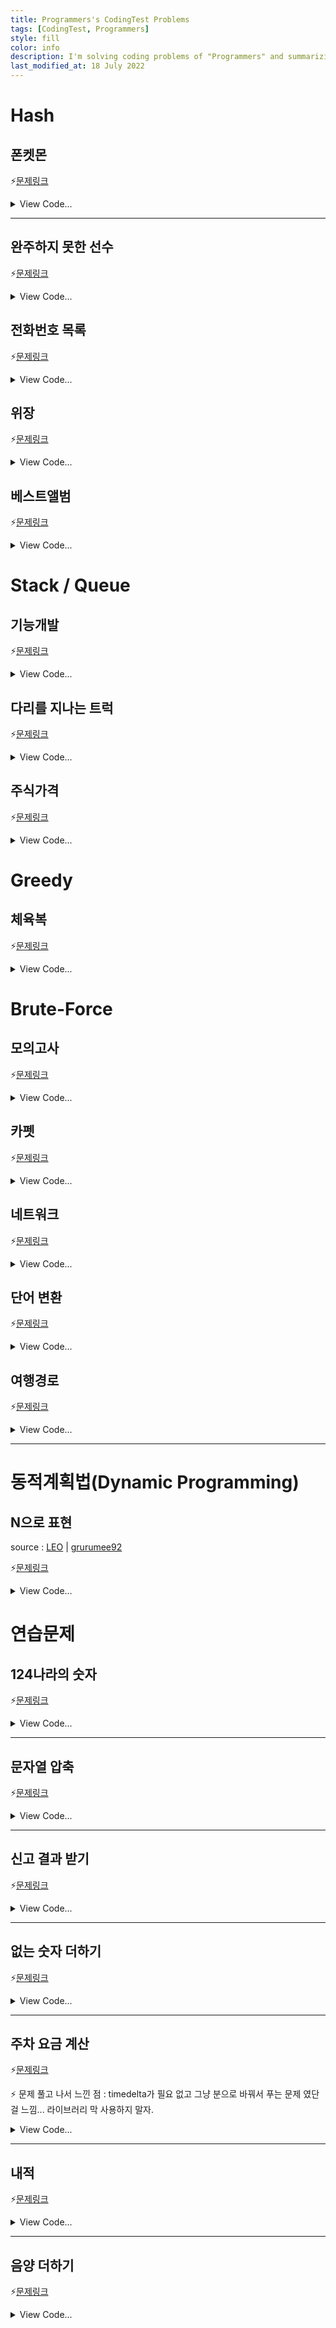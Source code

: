 ```yaml
---
title: Programmers's CodingTest Problems
tags: [CodingTest, Programmers]
style: fill
color: info
description: I'm solving coding problems of "Programmers" and summarizing.
last_modified_at: 18 July 2022
---
```






# Hash

## 폰켓몬

⚡[문제링크](https://school.programmers.co.kr/learn/courses/30/lessons/1845)

<details>
<summary>View Code...</summary>
<div markdown="1">


```python
def solution(nums):    
    return min(len(nums)//2,len(set(nums)))
```

</div>
</details>

---

## 완주하지 못한 선수

⚡[문제링크](https://programmers.co.kr/learn/courses/30/lessons/42860)

<details>
<summary>View Code...</summary>
<div markdown="1">

```python

```

</div>
</details>

## 전화번호 목록

⚡[문제링크](https://programmers.co.kr/learn/courses/30/lessons/42860)

<details>
<summary>View Code...</summary>
<div markdown="1">

```python

```

</div>
</details>

## 위장

⚡[문제링크](https://programmers.co.kr/learn/courses/30/lessons/42860)

<details>
<summary>View Code...</summary>
<div markdown="1">

```python
def solution(clothes):
    answer = 1
    hash = {}
    for i in clothes:
        hash[i[1]] = hash.get(i[1], 0) + 1
    hashList = []
    for i in hash:
        hashList.append(hash.get(i)+1)
    for i in hashList:
        answer *= i
    return answer-1
```

</div>
</details>

## 베스트앨범

⚡[문제링크](https://programmers.co.kr/learn/courses/30/lessons/42860)

<details>
<summary>View Code...</summary>
<div markdown="1">

```python
def solution(genres, plays):
    answer = []
    dict = {}
    num_list = {}
    for a,b in zip(genres, enumerate(plays)):
        dict[a] = dict.get(a, [])+[b]
        num_list[a] = num_list.get(a,0) + b[1]
    num_list = sorted(list(num_list.items()), key=lambda x : x[1], reverse= True)

    for key in num_list:
        temp = dict[key[0]]
        temp = sorted(temp, key=lambda x: (x[1],-x[0]), reverse = True)
        answer+=temp[:2]

    result = []
    for a in answer:
        result.append(a[0])
    return result

```

</div>
</details>

# Stack / Queue

## 기능개발

⚡[문제링크](https://www.acmicpc.net/problem/10773)

<details>
<summary>View Code...</summary>
<div markdown="1">
```python
def solution(progresses, speeds):

    answer = []
    
    xList = []
    for i in range(len(progresses)):
        if((100-progresses[i]) % speeds[i]==0):
            x = int((100-progresses[i])/speeds[i])
        else:
            x = int((100-progresses[i])/speeds[i])+1
        xList.append(x)
    
    # print(xList)
    check = xList[0]
    checkNum = 1
    for i in range(1,len(xList)):
        if(xList[i] <= check):
            checkNum += 1
        else:
            answer.append(checkNum)
            checkNum = 1
            check = xList[i]
            
    answer.append(checkNum)
    return answer
```
</div>
</details>

## 프린터

⚡[문제링크](https://www.acmicpc.net/problem/10773)

<details>
<summary>View Code...</summary>
<div markdown="1">
​```python
def solution(priorities, location):
    answer = 0
    queue =  [(i,p) for i,p in enumerate(priorities)]
    while queue:
        cur = queue.pop(0)
        maxNum = max(queue, key = lambda x:x[1])
        
        if(cur[1] < maxNum[1]):
            queue.append(cur)
        else:
            answer += 1
            if(cur[0] == location):
                return answer
    return answer
```
</div>
</details>

## 다리를 지나는 트럭

⚡[문제링크](https://www.acmicpc.net/problem/10773)

<details>
<summary>View Code...</summary>
<div markdown="1">
```python
def solution(bridge_length, weight, truck_weights):
    answer = 0
    trucks_on_bridge = [0] * bridge_length
    while len(trucks_on_bridge):
        answer += 1
        trucks_on_bridge.pop(0)
        if truck_weights:
            if sum(trucks_on_bridge) + truck_weights[0] <= weight:
                trucks_on_bridge.append(truck_weights.pop(0))
            else:
                trucks_on_bridge.append(0)
    return answer
```
</div>
</details>

## 주식가격

⚡[문제링크](https://www.acmicpc.net/problem/10773)

<details>
<summary>View Code...</summary>
<div markdown="1">

```python
from collections import deque

def solution(prices):
    queue = deque(prices)
    answer = []
    
    while queue:
        price = queue.popleft()
        sec = 0
        for q in queue:
            sec += 1
            if price > q:
                break 
        answer.append(sec)        
    return answer
```

</div>
</details>

# Greedy

## 체육복
⚡[문제링크](https://programmers.co.kr/learn/courses/30/lessons/42862)

<details>
<summary>View Code...</summary>
<div markdown="1">
```python
def solution(n, lost, reserve):

    # 교집합 제거
    _reserve = list(set(reserve) - set(lost))
    _lost = list(set(lost) - set(reserve))
    
    # 정렬
    _lost.sort()
    _reserve.sort()
    
    # 빌려줄 수 있다면 제거
    for i in _reserve:
        front = i-1
        back = i+1
        
        if(front in _lost):
            _lost.remove(front)
        elif(back in _lost):
            _lost.remove(back)
    
    # 전체 학생 수 - 체육복 못 빌린 학생 수
    return n - len(_lost)
```
</div>
</details>

## 조이스틱
⚡[문제링크](https://programmers.co.kr/learn/courses/30/lessons/42860)

<details>
<summary>View Code...</summary>
<div markdown="1">
​```python
def solution(name):
    answer = 0  
    name = "ABA"
    # JAAVVVVB
    alpha = [chr(ord('A')+x) for x in range(26)]
    idx = 0
    while(idx < len(name)):
        print(name[idx])
        
        if(name[idx]=='A'):
            answer -= 1
            notA = idx
            for i in range(idx, len(name)+1):
                if(name[i] != 'A'):
                    notA = i
                    break
            a = notA-idx+1
            b = len(name)-1-notA+1
            print(a,b)
            break
            if(a > b):
                idx = notA
                answer += b
                continue
            else:
                idx = notA
                answer += a
                continue
            
        
        x = ord(name[idx])-ord('A')
        y = ord('Z')-ord(name[idx])+1
        if(x < y):
            answer += x
            # print("    2",x,answer)
        else:
            answer += y
            # print("    3",y,answer)
        idx +=1
        answer += 1
    return answer-1
```
</div>
</details>

# Brute-Force
## 모의고사
⚡[문제링크](https://programmers.co.kr/learn/courses/30/lessons/42860)

<details>
<summary>View Code...</summary>
<div markdown="1">
```python
def solution(answers):
    answer = []
    a = [1,2,3,4,5]
    b = [2,1,2,3,2,4,2,5]
    c = [3,3,1,1,2,2,4,4,5,5]
    result = [0,0,0]

    for i in range(len(answers)):
        if a[i%5] == answers[i]:
            result[0] += 1
        if b[i%8] == answers[i]:
            result[1] += 1
        if c[i%10] == answers[i]:
            result[2] += 1
            
    for idx, r in enumerate(result):
        if r == max(result):
            answer.append(idx+1)


​    
​    return answer
```
</div>
</details>

## 소수 찾기
⚡[문제링크](https://programmers.co.kr/learn/courses/30/lessons/42860)

<details>
<summary>View Code...</summary>
<div markdown="1">
​```python

```
</div>
</details>

## 카펫
⚡[문제링크](https://programmers.co.kr/learn/courses/30/lessons/42860)

<details>
<summary>View Code...</summary>
<div markdown="1">
```python

```
</div>
</details>

# DFS/BFS

## 타겟 넘버

⚡[문제링크](https://programmers.co.kr/learn/courses/30/lessons/42860)

<details>
<summary>View Code...</summary>
<div markdown="1">

​```python

```

</div>
</details>

## 네트워크

⚡[문제링크](https://programmers.co.kr/learn/courses/30/lessons/42860)

<details>
<summary>View Code...</summary>
<div markdown="1">

```python

```

</div>
</details>

## 단어 변환

⚡[문제링크](https://programmers.co.kr/learn/courses/30/lessons/42860)

<details>
<summary>View Code...</summary>
<div markdown="1">

```python

```

</div>
</details>

## 여행경로

⚡[문제링크](https://programmers.co.kr/learn/courses/30/lessons/42860)

<details>
<summary>View Code...</summary>
<div markdown="1">

```python

```

</div>
</details>

---

# 동적계획법(Dynamic Programming)

## N으로 표현

source : [LEO](https://programmers.co.kr/questions/19805) | [grurumee92](https://gurumee92.tistory.com/164)

⚡[문제링크](https://programmers.co.kr/learn/courses/30/lessons/42895)

<details>
<summary>View Code...</summary>
<div markdown="1">


```python

```

</div>
</details>



# 연습문제

## 124나라의 숫자

⚡[문제링크](https://school.programmers.co.kr/learn/courses/30/lessons/12899)

<details>
<summary>View Code...</summary>
<div markdown="1">



```python
def solution(n):
    answer = ''
    return answer
```

</div>
</details>

---

## 문자열 압축

⚡[문제링크](https://school.programmers.co.kr/learn/courses/30/lessons/12899)

<details>
<summary>View Code...</summary>
<div markdown="1">




```python
def solution(s):
    answer = []
        
    # s = "a"
    if len(s) == 1:
        return 1
    for i in range(1,len(s)):

        temp_lst = list(map(''.join,zip(*[iter(s)]* i)))
        for t in range(len(temp_lst)):
            current = temp_lst[t]
            cnt = 1
            if current == -1:
                continue
            for j in range(t+1, len(temp_lst)):
                if current == temp_lst[j]:
                    cnt += 1
                    temp_lst[j] = -1
                else:
                    break
            if cnt > 1:
                temp_lst[t] = str(cnt) + current

        na = len(s) % i
        if na != 0:
            temp_lst += s[-(len(s)%i):]
        temp_lst = list(filter(lambda x : x!= -1, temp_lst))
        temp_lst = ''.join(temp_lst)
        answer.append(len(temp_lst))
        # print(temp_lst)
            
                
        
    
    
    return min(answer)
```

</div>
</details>

---

## 신고 결과 받기

⚡[문제링크](https://school.programmers.co.kr/learn/courses/30/lessons/92334)

<details>
<summary>View Code...</summary>
<div markdown="1">



```python
def solution(id_list, report, k):
    answer = []
    report_result = dict()
    message_result = dict()
    for r in report:
        a,b = r.split(" ")
        report_result[b] = report_result.get(b, []) + [a]
        message_result[a] = list(set(message_result.get(a,[])+[b]))
    # print(message_result)
    report_id_list = []
    for id in id_list:
        temp = len(set(report_result.get(id,[])))
        if temp >= k:
            report_id_list.append(id)
    for m in id_list:
        cnt = 0
        for r in message_result.get(m,[]):
            if r in report_id_list:
                cnt += 1
        answer.append(cnt)
    # print(report_result)
    return answer
```

</div>
</details>

---

## 없는 숫자 더하기

⚡[문제링크](https://school.programmers.co.kr/learn/courses/30/lessons/86051)

<details>
<summary>View Code...</summary>
<div markdown="1">




```python
def solution(numbers):
    exact_numbers = [0,1,2,3,4,5,6,7,8,9]
    return sum(list(set(exact_numbers) - set(numbers) ))
```

</div>
</details>

---

## 주차 요금 계산

⚡[문제링크](https://school.programmers.co.kr/learn/courses/30/lessons/92341)

⚡ 문제 풀고 나서 느낀 점 : timedelta가 필요 없고 그냥 분으로 바꿔서 푸는 문제 였단 걸 느낌... 라이브러리 막 사용하지 말자.

<details>
<summary>View Code...</summary>
<div markdown="1">



```python
from datetime import timedelta
import math
def solution(fees, records):
    result = []
    cars = dict()
    for record in records:
        time, carNum , IO = record.split()
        hour, second = map(int, time.split(":"))
        time = timedelta(hours = hour, seconds = second * 60 )
        cars[carNum] = cars.get(carNum, []) + [(time, IO)]
    for car in cars:
        carList = cars[car]
        if len(carList) % 2 != 0:
            carList += [ (timedelta(hours = 23, seconds = 59 * 60 ), 'OUT')]
        total_time = timedelta(hours = 0 , seconds = 0)
        for i in range(0,len(carList),2):
            total_time += carList[i+1][0] - carList[i][0]
        total_time = total_time.seconds//60
        total_cost = 0
        if total_time > fees[0]:
            total_cost += (fees[1] + (math.ceil((total_time-fees[0])/fees[2]))* fees[3])
        else:
            total_cost = fees[1]
        result += [(car, total_cost)]

    result.sort()        

    return [x[1] for x in result]
```

</div>
</details>

---

## 내적

⚡[문제링크](https://school.programmers.co.kr/learn/courses/30/lessons/70128)

<details>
<summary>View Code...</summary>
<div markdown="1">


```python
def solution(a, b):
    answer = 0
    for i,j in zip(a, b):
        answer += i*j
    return answer
```

</div>
</details>

---

## 음양 더하기

⚡[문제링크](https://school.programmers.co.kr/learn/courses/30/lessons/76501)

<details>
<summary>View Code...</summary>
<div markdown="1">



```python
def solution(absolutes, signs):
    answer = 0
    for i,j in zip(absolutes, signs):
        if not j:
            answer += (-i)
        else:
            answer += i
    return answer
```

</div>
</details>